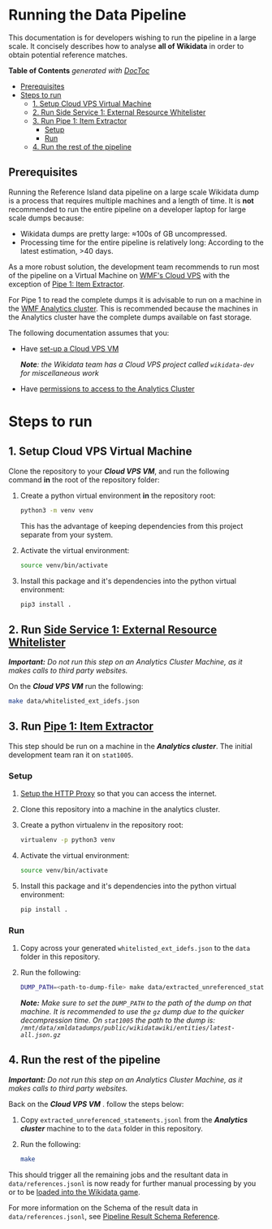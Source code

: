 # Running the Data Pipeline
This documentation is for developers wishing to run the pipeline in a large scale. It concisely describes how to analyse **all of Wikidata** in order to obtain potential reference matches.

<!-- START doctoc generated TOC please keep comment here to allow auto update -->
<!-- DON'T EDIT THIS SECTION, INSTEAD RE-RUN doctoc TO UPDATE -->
**Table of Contents**  *generated with [DocToc](https://github.com/thlorenz/doctoc)*

  - [Prerequisites](#prerequisites)
- [Steps to run](#steps-to-run)
  - [1. Setup Cloud VPS Virtual Machine](#1-setup-cloud-vps-virtual-machine)
  - [2. Run Side Service 1: External Resource Whitelister](#2-run-side-service-1-external-resource-whitelister)
  - [3. Run Pipe 1: Item Extractor](#3-run-pipe-1-item-extractor)
    - [Setup](#setup)
    - [Run](#run)
  - [4. Run the rest of the pipeline](#4-run-the-rest-of-the-pipeline)

<!-- END doctoc generated TOC please keep comment here to allow auto update -->

## Prerequisites

Running the Reference Island data pipeline on a large scale Wikidata dump is a process that requires multiple machines and a length of time. It is **not** recommended to run the entire pipeline on a developer laptop for large scale dumps because:

- Wikidata dumps are pretty large: ≈100s of GB uncompressed.
- Processing time for the entire pipeline is relatively long: According to the latest estimation, >40 days.

As a more robust solution, the development team recommends to run most of the pipeline on a Virtual Machine on [WMF's Cloud VPS](https://wikitech.wikimedia.org/wiki/Portal:Cloud_VPS) with the exception of [Pipe 1: Item Extractor](pipeline.md#pipe-1-item-extractor).

For Pipe 1 to read the complete dumps it is advisable to run on a machine in the [WMF Analytics cluster](https://wikitech.wikimedia.org/wiki/Analytics/Systems/Cluster). This is recommended because the machines in the Analytics cluster have the complete dumps available on fast storage.

The following documentation assumes that you:
- Have [set-up a Cloud VPS VM](https://wikitech.wikimedia.org/wiki/Help:Cloud_VPS_Instances)

    _**Note**: the Wikidata team has a Cloud VPS project called `wikidata-dev` for miscellaneous work_

- Have [permissions to access to the Analytics Cluster](https://wikitech.wikimedia.org/wiki/Analytics/Data_access)

# Steps to run

## 1. Setup Cloud VPS Virtual Machine

Clone the repository to your ***Cloud VPS VM***, and run the following command **in** the root of the repository folder: 

1. Create a python virtual environment **in** the repository root:

   ```bash
   python3 -m venv venv
   ```

   This has the advantage of keeping dependencies from this project separate from your system.

2. Activate the virtual environment:

   ```bash
   source venv/bin/activate
   ```

3. Install this package and it's dependencies into the python virtual environment:

   ```bash
   pip3 install .
   ```

   

## 2. Run [Side Service 1: External Resource Whitelister](pipeline.md#ss-1-external-resource-whitelister)

_**Important:** Do not run this step on an Analytics Cluster Machine, as it makes calls to third party websites._

On the ***Cloud VPS VM*** run the following:

```bash
make data/whitelisted_ext_idefs.json
```

## 3. Run [Pipe 1: Item Extractor](pipeline.md#pipe-1-item-extractor)

This step should be run on a machine in the ***Analytics cluster***. The initial development team ran it on `stat1005`.

### Setup
1. [Setup the HTTP Proxy](https://wikitech.wikimedia.org/wiki/HTTP_proxy) so that you can access the internet.
1. Clone this repository into a machine in the analytics cluster.
1. Create a python virtualenv in the repository root:

    ```bash
    virtualenv -p python3 venv
    ```
1. Activate the virtual environment:

   ```bash
   source venv/bin/activate
   ```
1. Install this package and it's dependencies into the python virtual environment:

   ```bash
   pip install .
   ```

### Run

1. Copy across your generated `whitelisted_ext_idefs.json` to the `data` folder in this repository.

2. Run the following:

    ```bash
    DUMP_PATH=<path-to-dump-file> make data/extracted_unreferenced_statements.jsonl
    ```
    
    _**Note:** Make sure to set the `DUMP_PATH` to the path of the dump on that machine. It is recommended to use the `gz` dump due to the quicker decompression time. On `stat1005` the path to the dump is: `/mnt/data/xmldatadumps/public/wikidatawiki/entities/latest-all.json.gz`_

## 4. Run the rest of the pipeline
_**Important:** Do not run this step on an Analytics Cluster Machine, as it makes calls to third party websites._

Back on the ***Cloud VPS VM*** . follow the steps below:

1. Copy `extracted_unreferenced_statements.jsonl` from the ***Analytics cluster*** machine to to the `data` folder in this repository.

2. Run the following:

   ```bash
   make
   ```

This should trigger all the remaining jobs and the resultant data in `data/references.jsonl` is now ready for further
manual processing by you or to be [loaded into the Wikidata game](./wikidata-game.md#updating-the-game-data).

For more information on the Schema of the result data in `data/references.jsonl`, see [Pipeline Result Schema Reference](result.md).